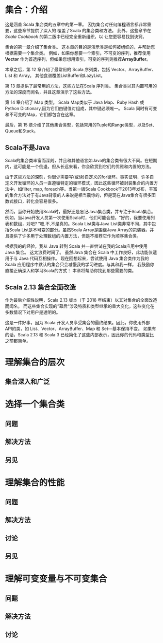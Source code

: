 # 集合：介绍

这是涵盖 Scala 集合类的五章中的第一章。 因为集合对任何编程语言都非常重要，这些章节提供了深入的
覆盖了Scala 的集合类和方法。 此外，这些章节在 *Scala Cookbook* 的第二版中已经完全重新组织，以
让您更容易找到诀窍。

集合的第一章介绍了集合类。 这本章的目的是演示类是如何被组织的，并帮助您根据需要一个集合类。 例如，如果你想要一个索引，不可变的序列，推荐使用 **Vector** 作为首选序列，但如果您想用索引，可变的序列则推荐**ArrayBuffer**。

本章之后，第 12 章介绍了最常用的 Scala 序列类，包括 Vector、ArrayBuffer、List 和 Array。 其他食谱覆盖ListBuffer和LazyList。

第 13 章提供了最常用的方法，这些方法在Scala 序列类。 集合类以其内置可用的方法的深度而闻名，并且这章演示了这些方法。

第 14 章介绍了 Map 类型。 Scala Map类似于 Java Map、Ruby Hash 或Python Dictionary,因为它们由键值对组成，其中键必须唯一。 Scala 同时有可变和不可变的Map，它们都包含在这章。

最后，第 15 章介绍了其他集合类型，包括常用的Tuple和Range类型，以及Set、Queue和Stack。



## Scala不是Java

Scala的集合类丰富而深刻，并且和其他语言如Java的集合类有很大不同。在短期内，这可能是一个倒退，但从长远来看，你会欣赏到它们的优雅和内置的方法。

由于这些方法的深刻，你很少需要写(或读)自定义的for循环。事实证明，许多自定义开发循环的人员一直遵循特定的循环模式，因此这些循环被封装集合的内置方法中，如filter, map, foreach等。当第一版Scala Cookbook于2013年发布，丰富的集合方法对于有Java背景的人来说是相当震惊的，但是现在Java集合有很多函数式接口，转化会容易很多。

然而，当你开始使用Scala时，最好还是忘记Java集合类，并专注于Scala集合。例如，当Java开发人员第一次使用Scala时，他们可能会想，“好的，我要使用列表和数组，对吧? ”嗯,不,不是真的。Scala List类与Java List类非常不同，其中包括Scala List是不可变的部分。虽然Scala Array是围绕Java Array的包装器。并且提供了许多用于处理数组的内置方法，但是不推荐它作为顺序集合类。

根据我的的经验，我从 Java 转到 Scala 并一直尝试在我的Scala应用中使用 Java 集合。 这太浪费时间了。 虽然Java 集合在 Scala 中工作良好，此功能仅适用于与 Java 代码互相操作。 现在回想起来，尝试使用 Java 集合类作为我的Scala 应用程序中默认的集合只会减慢我的学习进度。与其和我一样， 我鼓励你直接正确深入和学习Scala的方式！ 本章将帮助你找到那些需要的类。

## Scala 2.13 集合全面改造

作为最后介绍性说明，Scala 2.13 版本（于 2018 年结束）以其对集合的全面改造而闻名。 而这些集合实现的”幕后“涉及特质和类型继承的重大变化，这些变化在多数情况下对用户是透明的。

这是一件好事，因为 Scala 开发人员享受集合的最终结果。因此，你使用外部 API的类，如 List、Vector、ArrayBuffer、Map 和 Set—基本保持不变。 如果有的话，Scala 2.13 和 Scala 3 已经简化了这些内部表示，因此你的代码和类型比之前都简单。

# 理解集合的层次



## 集合深入和广泛



# 选择一个集合类

## 问题

## 解决方法

## 另见



# 理解集合的性能

## 问题

## 解决方法

## 讨论

## 另见





# 理解可变变量与不可变集合

## 问题

## 解决方法

## 讨论